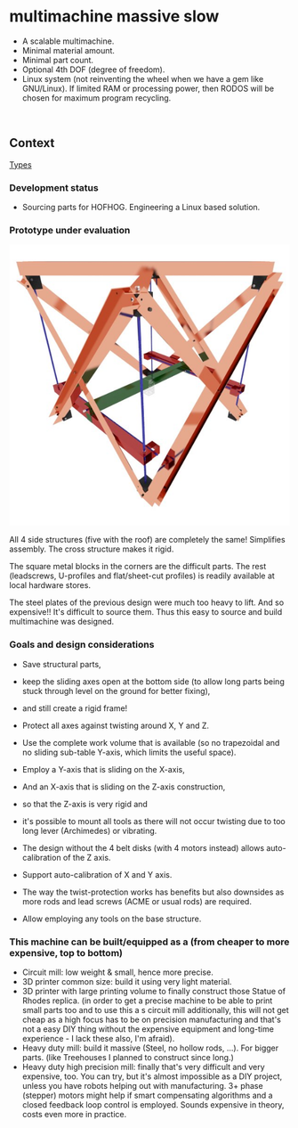 # multimachine massive slow


* A scalable multimachine.
* Minimal material amount.
* Minimal part count.
* Optional 4th DOF (degree of freedom).
* Linux system (not reinventing the wheel when we have a gem like GNU/Linux). If limited RAM or processing power, then RODOS will be chosen for maximum program recycling.


<img alt="" title=""/>



## Context

<a href="https://github.com/worlddevelopment/manufacturing/blob/master/multimachine.md">Types</a>



### Development status
* Sourcing parts for HOFHOG. Engineering a Linux based solution.



### Prototype under evaluation
![CiPriMa Structure Overview](multimachine_universally_scalable.jpg "CiPriMa Structure Overview! All sides symmetric and equal.")

All 4 side structures (five with the roof) are completely the same! Simplifies assembly. The cross structure makes it rigid.

The square metal blocks in the corners are the difficult parts.
The rest (leadscrews, U-profiles and flat/sheet-cut profiles) is readily available at local hardware stores.

The steel plates of the previous design were much too heavy to lift. And so expensive!! It's difficult to source them. Thus this easy to source and build multimachine was designed.



### Goals and design considerations

* Save structural parts,
* keep the sliding axes open at the bottom side (to allow long parts being stuck through level on the ground for better fixing),
* and still create a rigid frame!
* Protect all axes against twisting around X, Y and Z.
* Use the complete work volume that is available (so no trapezoidal and no sliding sub-table Y-axis, which limits the useful space).
* Employ a Y-axis that is sliding on the X-axis,
* And an X-axis that is sliding on the Z-axis construction,
* so that the Z-axis is very rigid and 
* it's possible to mount all tools as there will not occur twisting due to too long lever (Archimedes) or vibrating.
* The design without the 4 belt disks (with 4 motors instead) allows auto-calibration of the Z axis.
* Support auto-calibration of X and Y axis.

* The way the twist-protection works has benefits but also downsides as more rods and lead screws (ACME or usual rods) are required.
* Allow employing any tools on the base structure.



### This machine can be built/equipped as a (from cheaper to more expensive, top to bottom)

* Circuit mill: low weight & small, hence more precise.
* 3D printer common size: build it using very light material.
* 3D printer with large printing volume to finally construct those Statue of Rhodes replica. (in order to get a precise machine to be able to print small parts too and to use this a s circuit mill additionally, this will not get cheap as a high focus has to be on precision manufacturing and that's not a easy DIY thing without the expensive equipment and long-time experience - I lack these also, I'm afraid).
* Heavy duty mill: build it massive (Steel, no hollow rods, ...). For bigger parts. (like Treehouses I planned to construct since long.)
* Heavy duty high precision mill: finally that's very difficult and very expensive, too. You can try, but it's almost impossible as a DIY project, unless you have robots helping out with manufacturing. 3+ phase (stepper) motors might help if smart compensating algorithms and a closed feedback loop control is employed. Sounds expensive in theory, costs even more in practice.


